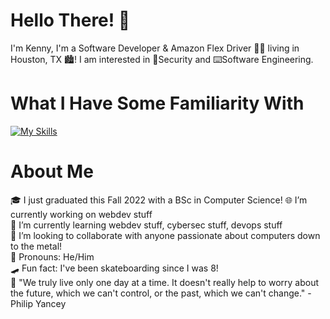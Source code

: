 # Hello There! 👋
I'm Kenny, I'm a Software Developer & Amazon Flex Driver 💪😂 living in Houston, TX 🏙️! I am interested in 🔐Security and ⌨️Software Engineering.
  
# What I Have Some Familiarity With
[![My Skills](https://skillicons.dev/icons?i=c,cs,css,django,dotnet,html,java,js,linux,mysql,py,selenium&theme=light)](https://skillicons.dev)

# About Me
 🎓 I just graduated this Fall 2022 with a BSc in Computer Science!
 🌐 I’m currently working on webdev stuff  
 🌱 I’m currently learning webdev stuff, cybersec stuff, devops stuff  
 👯 I’m looking to collaborate with anyone passionate about computers down to the metal!  
 🦆 Pronouns: He/Him  
 🛹 Fun fact: I've been skateboarding since I was 8!  
 💬 "We truly live only one day at a time. It doesn't really help to worry about the future, which we can't
      control, or the past, which we can't change." -Philip Yancey
 

